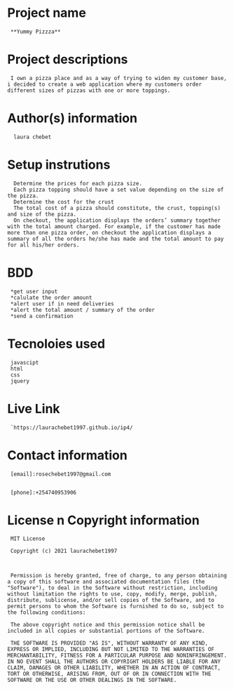 # Project name
     **Yummy Pizzza**


# Project descriptions
     I own a pizza place and as a way of trying to widen my customer base, i decided to create a web application where my customers order different sizes of pizzas with one or more toppings. 



# Author(s) information
      laura chebet


# Setup instrutions
      Determine the prices for each pizza size.
      Each pizza topping should have a set value depending on the size of the pizza.
      Determine the cost for the crust
      The total cost of a pizza should constitute, the crust, topping(s) and size of the pizza.
      On checkout, the application displays the orders’ summary together with the total amount charged. For example, if the customer has made more than one pizza order, on checkout the application displays a summary of all the orders he/she has made and the total amount to pay for all his/her orders. 



# BDD
     *get user input
     *calulate the order amount
     *alert user if in need deliveries
     *alert the total amount / summary of the order
     *send a confirmation

# Tecnoloies used
     javascipt
     html
     css
     jquery




# Live Link
     `https://laurachebet1997.github.io/ip4/



# Contact information
     [email]:rosechebet1997@gmail.com


     [phone]:+254740953906
        
# License n Copyright information
     MIT License

     Copyright (c) 2021 laurachebet1997

     

     Permission is hereby granted, free of charge, to any person obtaining a copy of this software and associated documentation files (the "Software"), to deal in the Software without restriction, including without limitation the rights to use, copy, modify, merge, publish, distribute, sublicense, and/or sell copies of the Software, and to permit persons to whom the Software is furnished to do so, subject to the following conditions:

     The above copyright notice and this permission notice shall be included in all copies or substantial portions of the Software.

     THE SOFTWARE IS PROVIDED "AS IS", WITHOUT WARRANTY OF ANY KIND, EXPRESS OR IMPLIED, INCLUDING BUT NOT LIMITED TO THE WARRANTIES OF MERCHANTABILITY, FITNESS FOR A PARTICULAR PURPOSE AND NONINFRINGEMENT. IN NO EVENT SHALL THE AUTHORS OR COPYRIGHT HOLDERS BE LIABLE FOR ANY CLAIM, DAMAGES OR OTHER LIABILITY, WHETHER IN AN ACTION OF CONTRACT, TORT OR OTHERWISE, ARISING FROM, OUT OF OR IN CONNECTION WITH THE SOFTWARE OR THE USE OR OTHER DEALINGS IN THE SOFTWARE.